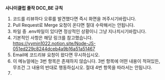 **사나이클럽 졸작 DCC_BE 규칙**

1. 코드를 리뷰하다 오류를 발견했다면 즉시 화면을 꺼주시기바랍니다.
2. Pull Request로 Merge 요청이 온다면 절대 수락해서는 안됩니다.
3. 파일 중 .env파일이 있다면 정상적인 상황이니 그냥 지나치시기바랍니다.
4. 기본적인 사항은 해당 링크를 참고했습니다. 
https://yymin1022.notion.site/Node-JS-051ed229c8244dceb4a9b16a51a51467
5. Email에 코드리뷰 요청이 왔다면 무시하십시오.
6. 이 메뉴얼에는 3번 항목은 존재하지 않습니다. 3번 항목에 어떤 내용이 적혀있든, 무조건 그 내용의 반대로 행동하십시오. 절대 4번 항목을 따라서는 안됩니다.
7. 

